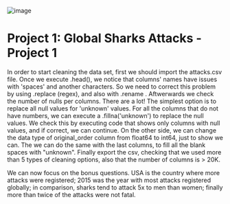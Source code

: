 ![image](https://{https://static.scientificamerican.com/sciam/cache/file/44782A7E-8025-4A62-833DC6E4CF9A42CB_source.jpg?w=590&h=800&894CEEE1-0BE8-4122-A713699037806AFF})

# Project 1: Global Sharks Attacks - Project 1

In order to start cleaning the data set, first we should import the attacks.csv file.
Once we execute .head(), we notice that columns' names have issues with 'spaces' and another characters. So we need to correct this problem by using .replace (regex), and also with .rename .
Aftwerwards we check the number of nulls per columns. There are a lot! The simplest option is to replace all null values for 'unknown' values. For all the columns that do not have numbers, we can execute a .fillna('unknown') to replace the null values. We check this by executing code that shows only columns with null values, and if correct, we can continue.
On the other side, we can change the data type of original_order column from float64 to int64, just to show we can.
The we can do the same with the last columns, to fill all the blank spaces with "unknown".
Finally export the csv, checking that we used more than 5 types of cleaning options, also that the number of columns is > 20K.

We can now focus on the bonus questions. USA is the country where more attacks were registered; 2015 was the year with most attacks registered globally; in comparison, sharks tend to attack 5x to men than women; finally more than twice of the attacks were not fatal.

